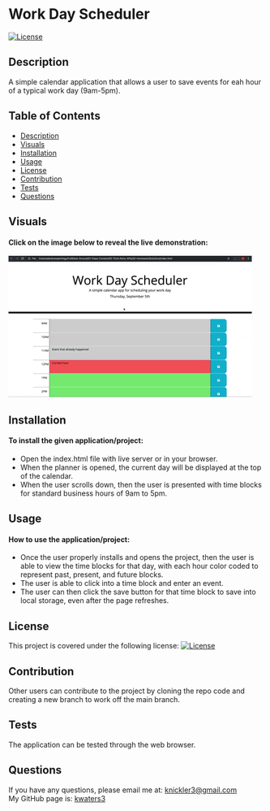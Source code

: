 # Work Day Scheduler
 
   [![License](https://img.shields.io/badge/License-MIT-turquoise.svg)](https://opensource.org/licenses/MIT) 
 
 ## Description
   A simple calendar application that allows a user to save events for eah hour of a typical work day (9am-5pm).

 ## Table of Contents
   * [Description](#description)  
   * [Visuals](#visuals)
   * [Installation](#installation)
   * [Usage](#usage)
   * [License](#license)
   * [Contribution](#contribution)
   * [Tests](#tests)
   * [Questions](#questions)
   
 ## Visuals
 #### Click on the image below to reveal the live demonstration:
   [![Screenshot](assets/images/05-third-party-apis-homework-demo.gif)](https://kwaters3.github.io/Work-Day-Scheduler/)  
 
 ## Installation
 #### To install the given application/project:
   * Open the index.html file with live server or in your browser. 
   * When the planner is opened, the current day will be displayed at the top of the calendar. 
   * When the user scrolls down, then the user is presented with time blocks for standard business hours of 9am to 5pm. 
 
 ## Usage
  #### How to use the application/project:
   * Once the user properly installs and opens the project, then the user is able to view the time blocks for that day, with each hour color coded to represent past, present, and future blocks. 
   * The user is able to click into a time block and enter an event. 
   * The user can then click the save button for that time block to save into local storage, even after the page refreshes. 
 
 ## License
   This project is covered under the following license: [![License](https://img.shields.io/badge/License-MIT-turquoise.svg)](https://opensource.org/licenses/MIT)
 
 ## Contribution
   Other users can contribute to the project by cloning the repo code and creating a new branch to work off the main branch. 
 
 ## Tests
   The application can be tested through the web browser. 
 
 ## Questions
   If you have any questions, please email me at: knickler3@gmail.com <br/>
   My GitHub page is: [kwaters3](https://github.com/kwaters3)
   